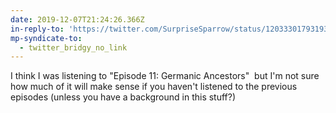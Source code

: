 ```yaml
---
date: 2019-12-07T21:24:26.366Z
in-reply-to: 'https://twitter.com/SurpriseSparrow/status/1203330179319369728'
mp-syndicate-to:
  - twitter_bridgy_no_link
---
```


I think I was listening to "Episode 11: Germanic Ancestors" &nbsp;but I'm not sure how much of it will make sense if you haven't listened to the previous episodes (unless you have a background in this stuff?)
